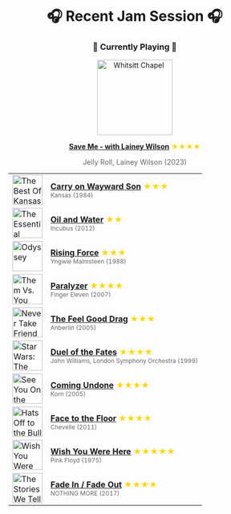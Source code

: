 <div align='center'>

# 🎧 Recent Jam Session 🎧

<h3>🎵 Currently Playing 🎵</h3>

<a href="https://open.spotify.com/track/30LZU3ReFIndjHLfaahreM"><img src="https://i.scdn.co/image/ab67616d0000b273026adcf853fad0af470a9fbb" width="150" height="150" alt="Whitsitt Chapel" /></a>

<b><a href="https://open.spotify.com/track/30LZU3ReFIndjHLfaahreM">Save Me - with Lainey Wilson</a></b><span style="color: gold;"> ★★★★</span>

<span style="color: #666;">Jelly Roll, Lainey Wilson (2023)</span>

<table style='margin: 0 auto; max-width: 550px;'>
<tr>
<td width="60"><a href="https://open.spotify.com/track/1lhmgubpHo0AGAX7BCiO2a"><img src="https://i.scdn.co/image/ab67616d0000b27351853c867bd51abc84432ee5" width="60" height="60" alt="The Best Of Kansas" /></a></td>
<td><b><a href="https://open.spotify.com/track/1lhmgubpHo0AGAX7BCiO2a">Carry on Wayward Son</a></b> <span style="color: gold;"> ★★★</span><br><span style="font-size: 12px; color: #666;">Kansas (1984)</span></td>
</tr>
<tr>
<td width="60"><a href="https://open.spotify.com/track/4YK5MCLnSxbFbiVNkPsmTT"><img src="https://i.scdn.co/image/ab67616d0000b273e8319498d4779ebc56e82c6b" width="60" height="60" alt="The Essential Incubus" /></a></td>
<td><b><a href="https://open.spotify.com/track/4YK5MCLnSxbFbiVNkPsmTT">Oil and Water</a></b> <span style="color: gold;"> ★★</span><br><span style="font-size: 12px; color: #666;">Incubus (2012)</span></td>
</tr>
<tr>
<td width="60"><a href="https://open.spotify.com/track/3SgshUlk02dwRHeLm0ztOi"><img src="https://i.scdn.co/image/ab67616d0000b273fca6a26d626b192b9ffe4ae5" width="60" height="60" alt="Odyssey" /></a></td>
<td><b><a href="https://open.spotify.com/track/3SgshUlk02dwRHeLm0ztOi">Rising Force</a></b> <span style="color: gold;"> ★★★</span><br><span style="font-size: 12px; color: #666;">Yngwie Malmsteen (1988)</span></td>
</tr>
<tr>
<td width="60"><a href="https://open.spotify.com/track/28IEbk5a7twNTbUEvWslUb"><img src="https://i.scdn.co/image/ab67616d0000b273e9c3c16b480e1c5a84d7b188" width="60" height="60" alt="Them Vs. You Vs. Me (Deluxe Edition)" /></a></td>
<td><b><a href="https://open.spotify.com/track/28IEbk5a7twNTbUEvWslUb">Paralyzer</a></b> <span style="color: gold;"> ★★★★</span><br><span style="font-size: 12px; color: #666;">Finger Eleven (2007)</span></td>
</tr>
<tr>
<td width="60"><a href="https://open.spotify.com/track/5sTVykpRs4eiZKn96bZogj"><img src="https://i.scdn.co/image/ab67616d0000b273c10f473ce20bef8d799fe8a9" width="60" height="60" alt="Never Take Friendship Personal" /></a></td>
<td><b><a href="https://open.spotify.com/track/5sTVykpRs4eiZKn96bZogj">The Feel Good Drag</a></b> <span style="color: gold;"> ★★★</span><br><span style="font-size: 12px; color: #666;">Anberlin (2005)</span></td>
</tr>
<tr>
<td width="60"><a href="https://open.spotify.com/track/1ghlpxVfPbFH2jenrv9vVw"><img src="https://i.scdn.co/image/ab67616d0000b2738b344822c35025ba9439f004" width="60" height="60" alt="Star Wars: The Phantom Menace (Original Motion Picture Soundtrack)" /></a></td>
<td><b><a href="https://open.spotify.com/track/1ghlpxVfPbFH2jenrv9vVw">Duel of the Fates</a></b> <span style="color: gold;"> ★★★★</span><br><span style="font-size: 12px; color: #666;">John Williams, London Symphony Orchestra (1999)</span></td>
</tr>
<tr>
<td width="60"><a href="https://open.spotify.com/track/3o7TMr6RmIusYH7Kkg7ujR"><img src="https://i.scdn.co/image/ab67616d0000b27374c1560b64750a1774495144" width="60" height="60" alt="See You On the Other Side" /></a></td>
<td><b><a href="https://open.spotify.com/track/3o7TMr6RmIusYH7Kkg7ujR">Coming Undone</a></b> <span style="color: gold;"> ★★★★</span><br><span style="font-size: 12px; color: #666;">Korn (2005)</span></td>
</tr>
<tr>
<td width="60"><a href="https://open.spotify.com/track/6sREV6MpLHTqcOmBK5mvYF"><img src="https://i.scdn.co/image/ab67616d0000b273774080a4ac27b3c5c86af35f" width="60" height="60" alt="Hats Off to the Bull" /></a></td>
<td><b><a href="https://open.spotify.com/track/6sREV6MpLHTqcOmBK5mvYF">Face to the Floor</a></b> <span style="color: gold;"> ★★★★</span><br><span style="font-size: 12px; color: #666;">Chevelle (2011)</span></td>
</tr>
<tr>
<td width="60"><a href="https://open.spotify.com/track/6mFkJmJqdDVQ1REhVfGgd1"><img src="https://i.scdn.co/image/ab67616d0000b2731a84d71391df7469c5ab8539" width="60" height="60" alt="Wish You Were Here" /></a></td>
<td><b><a href="https://open.spotify.com/track/6mFkJmJqdDVQ1REhVfGgd1">Wish You Were Here</a></b> <span style="color: gold;"> ★★★★★</span><br><span style="font-size: 12px; color: #666;">Pink Floyd (1975)</span></td>
</tr>
<tr>
<td width="60"><a href="https://open.spotify.com/track/3HYs3wvhafGbyoGtLspEzr"><img src="https://i.scdn.co/image/ab67616d0000b273353504127a55a603352a32ed" width="60" height="60" alt="The Stories We Tell Ourselves" /></a></td>
<td><b><a href="https://open.spotify.com/track/3HYs3wvhafGbyoGtLspEzr">Fade In / Fade Out</a></b> <span style="color: gold;"> ★★★★</span><br><span style="font-size: 12px; color: #666;">NOTHING MORE (2017)</span></td>
</tr>
</table>
</div>

